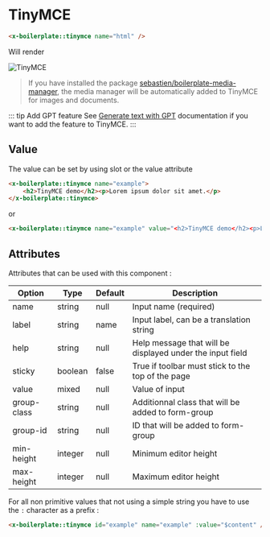 # TinyMCE

```html
<x-boilerplate::tinymce name="html" />
```

Will render

<img :src="$withBase('/assets/img/tinymce.png')" alt="TinyMCE">

> If you have installed the package [sebastien/boilerplate-media-manager](https://github.com/sebastienheyd/boilerplate-media-manager), the media manager will be automatically added to TinyMCE for images and documents.
 
::: tip Add GPT feature
See [Generate text with GPT](../howto/generate_text_gpt.md) documentation if you want to add the feature to TinyMCE.
:::

## Value

The value can be set by using slot or the value attribute

```html
<x-boilerplate::tinymce name="example">
    <h2>TinyMCE demo</h2><p>Lorem ipsum dolor sit amet.</p>
</x-boilerplate::tinymce>
```

or

```html
<x-boilerplate::tinymce name="example" value="<h2>TinyMCE demo</h2><p>Lorem ipsum dolor sit amet.</p>" />
```

## Attributes

Attributes that can be used with this component :

| Option      | Type    | Default | Description                                               |
|-------------|---------|---------|-----------------------------------------------------------|
| name        | string  | null    | Input name (required)                                     |
| label       | string  | name    | Input label, can be a translation string                  |
| help        | string  | null    | Help message that will be displayed under the input field |
| sticky      | boolean | false   | True if toolbar must stick to the top of the page         |
| value       | mixed   | null    | Value of input                                            | 
| group-class | string  | null    | Additionnal class that will be added to form-group        | 
| group-id    | string  | null    | ID that will be added to form-group                       | 
| min-height  | integer | null    | Minimum editor height                                     | 
| max-height  | integer | null    | Maximum editor height                                     | 

For all non primitive values that not using a simple string you have to use the `:` character as a prefix :

```html
<x-boilerplate::tinymce id="example" name="example" :value="$content" />
```